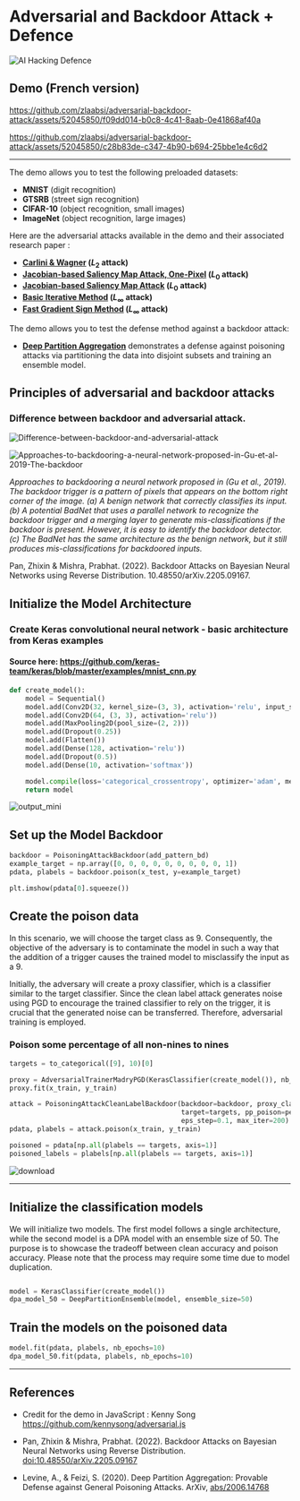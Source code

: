 # Adversarial and Backdoor Attack + Defence

![AI Hacking Defence](https://github.com/zlaabsi/adversarial-backdoor-attack-defence/assets/52045850/e428ef51-340d-4816-ab24-f01fa7d0a032)


## Demo (French version)


https://github.com/zlaabsi/adversarial-backdoor-attack/assets/52045850/f09dd014-b0c8-4c41-8aab-0e41868af40a



https://github.com/zlaabsi/adversarial-backdoor-attack/assets/52045850/c28b83de-c347-4b90-b694-25bbe1e4c6d2


---

The demo allows you to test the following preloaded datasets:

* **MNIST** (digit recognition)
* **GTSRB** (street sign recognition)
* **CIFAR-10** (object recognition, small images)
* **ImageNet** (object recognition, large images)

Here are the adversarial attacks available in the demo and their associated research paper :

* **[Carlini & Wagner](https://arxiv.org/pdf/1608.04644.pdf) ($L_2$ attack)**
* **[Jacobian-based Saliency Map Attack, One-Pixel](https://arxiv.org/pdf/1511.07528.pdf) ($L_0$ attack)**
* **[Jacobian-based Saliency Map Attack](https://arxiv.org/pdf/1511.07528.pdf) ($L_0$ attack)**
* **[Basic Iterative Method](https://arxiv.org/pdf/1607.02533.pdf) ($L_{\infty}$ attack)**
* **[Fast Gradient Sign Method](https://arxiv.org/pdf/1412.6572.pdf) ($L_{\infty}$ attack)**

The demo allows you to test the defense method against a backdoor attack:
* **[Deep Partition Aggregation](https://arxiv.org/pdf/2006.14768.pdf)** demonstrates a defense against poisoning attacks via partitioning the data into disjoint subsets and training an ensemble model.


## Principles of adversarial and backdoor attacks

### Difference between backdoor and adversarial attack.

![Difference-between-backdoor-and-adversarial-attack](https://github.com/zlaabsi/adversarial-backdoor-attack/assets/52045850/af457ddd-a75e-4d53-98ae-169f3f50c5b4)


![Approaches-to-backdooring-a-neural-network-proposed-in-Gu-et-al-2019-The-backdoor](https://github.com/zlaabsi/adversarial-backdoor-attack/assets/52045850/19615f7d-8257-4f8b-809b-60bac28a70d0)

*Approaches to backdooring a neural network proposed in (Gu et al., 2019). The backdoor trigger is a pattern of pixels that appears on the bottom right corner of the image. (a) A benign network that correctly classifies its input. (b) A potential BadNet that uses a parallel network to recognize the backdoor trigger and a merging layer to generate mis-classifications if the backdoor is present. However, it is easy to identify the backdoor detector. (c) The BadNet has the same architecture as the benign network, but it still produces mis-classifications for backdoored inputs.*


Pan, Zhixin & Mishra, Prabhat. (2022). Backdoor Attacks on Bayesian Neural Networks using Reverse Distribution. 10.48550/arXiv.2205.09167. 


## Initialize the Model Architecture

### Create Keras convolutional neural network - basic architecture from Keras examples
#### Source here: https://github.com/keras-team/keras/blob/master/examples/mnist_cnn.py

```python
def create_model():    
    model = Sequential()
    model.add(Conv2D(32, kernel_size=(3, 3), activation='relu', input_shape=x_train.shape[1:]))
    model.add(Conv2D(64, (3, 3), activation='relu'))
    model.add(MaxPooling2D(pool_size=(2, 2)))
    model.add(Dropout(0.25))
    model.add(Flatten())
    model.add(Dense(128, activation='relu'))
    model.add(Dropout(0.5))
    model.add(Dense(10, activation='softmax'))

    model.compile(loss='categorical_crossentropy', optimizer='adam', metrics=['accuracy'])
    return model
```
![output_mini](https://github.com/zlaabsi/adversarial-backdoor-attack/assets/52045850/c6d12465-a401-4d73-9724-61276515da40)



## Set up the Model Backdoor

```python
backdoor = PoisoningAttackBackdoor(add_pattern_bd)
example_target = np.array([0, 0, 0, 0, 0, 0, 0, 0, 0, 1])
pdata, plabels = backdoor.poison(x_test, y=example_target)

plt.imshow(pdata[0].squeeze())

```

## Create the poison data

In this scenario, we will choose the target class as 9. Consequently, the objective of the adversary is to contaminate the model in such a way that the addition of a trigger causes the trained model to misclassify the input as a 9.

Initially, the adversary will create a proxy classifier, which is a classifier similar to the target classifier. Since the clean label attack generates noise using PGD to encourage the trained classifier to rely on the trigger, it is crucial that the generated noise can be transferred. Therefore, adversarial training is employed.

### Poison some percentage of all non-nines to nines

```python
targets = to_categorical([9], 10)[0] 

proxy = AdversarialTrainerMadryPGD(KerasClassifier(create_model()), nb_epochs=10, eps=0.15, eps_step=0.001)
proxy.fit(x_train, y_train)

attack = PoisoningAttackCleanLabelBackdoor(backdoor=backdoor, proxy_classifier=proxy.get_classifier(),
                                           target=targets, pp_poison=percent_poison, norm=2, eps=5,
                                           eps_step=0.1, max_iter=200)
pdata, plabels = attack.poison(x_train, y_train)

poisoned = pdata[np.all(plabels == targets, axis=1)]
poisoned_labels = plabels[np.all(plabels == targets, axis=1)]

```

![download](https://github.com/zlaabsi/adversarial-backdoor-attack/assets/52045850/7571fe65-982f-4f1c-b34a-362cf21d6c02)


---

## Initialize the classification models

We will initialize two models. The first model follows a single architecture, while the second model is a DPA model with an ensemble size of 50. The purpose is to showcase the tradeoff between clean accuracy and poison accuracy. Please note that the process may require some time due to model duplication.

```python

model = KerasClassifier(create_model())
dpa_model_50 = DeepPartitionEnsemble(model, ensemble_size=50)

````

## Train the models on the poisoned data

```python
model.fit(pdata, plabels, nb_epochs=10)
dpa_model_50.fit(pdata, plabels, nb_epochs=10)
````

---



## References

- Credit for the demo in JavaScript : Kenny Song
https://github.com/kennysong/adversarial.js

- Pan, Zhixin & Mishra, Prabhat. (2022). Backdoor Attacks on Bayesian Neural Networks using Reverse Distribution. [doi:10.48550/arXiv.2205.09167](https://arxiv.org/abs/2205.09167)

- Levine, A., & Feizi, S. (2020). Deep Partition Aggregation: Provable Defense against General Poisoning Attacks. ArXiv, [abs/2006.14768](https://arxiv.org/abs/2006.14768)





